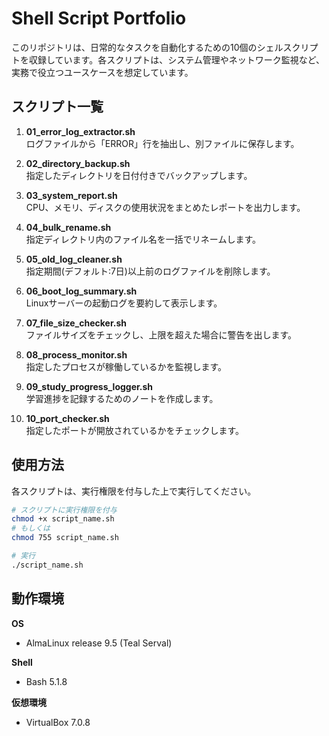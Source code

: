 # Shell Script Portfolio

このリポジトリは、日常的なタスクを自動化するための10個のシェルスクリプトを収録しています。各スクリプトは、システム管理やネットワーク監視など、実務で役立つユースケースを想定しています。

## スクリプト一覧

1. **01_error_log_extractor.sh**  
   ログファイルから「ERROR」行を抽出し、別ファイルに保存します。

2. **02_directory_backup.sh**  
   指定したディレクトリを日付付きでバックアップします。

3. **03_system_report.sh**  
   CPU、メモリ、ディスクの使用状況をまとめたレポートを出力します。

4. **04_bulk_rename.sh**  
   指定ディレクトリ内のファイル名を一括でリネームします。

5. **05_old_log_cleaner.sh**  
   指定期間(デフォルト:7日)以上前のログファイルを削除します。

6. **06_boot_log_summary.sh**  
   Linuxサーバーの起動ログを要約して表示します。

7. **07_file_size_checker.sh**  
   ファイルサイズをチェックし、上限を超えた場合に警告を出します。

8. **08_process_monitor.sh**  
   指定したプロセスが稼働しているかを監視します。

9. **09_study_progress_logger.sh**  
   学習進捗を記録するためのノートを作成します。

10. **10_port_checker.sh**  
    指定したポートが開放されているかをチェックします。

## 使用方法

各スクリプトは、実行権限を付与した上で実行してください。

```bash
# スクリプトに実行権限を付与
chmod +x script_name.sh
# もしくは
chmod 755 script_name.sh

# 実行
./script_name.sh
```

## 動作環境

**OS**  
 - AlmaLinux release 9.5 (Teal Serval)

 **Shell**  
 - Bash 5.1.8

**仮想環境**  
- VirtualBox 7.0.8  
